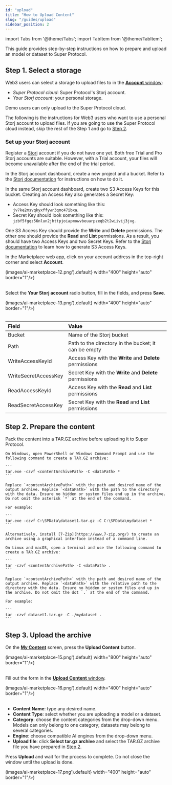 ```yaml
---
id: "upload"
title: "How to Upload Content"
slug: "/guides/upload"
sidebar_position: 2
---
```


import Tabs from '@theme/Tabs';
import TabItem from '@theme/TabItem';

This guide provides step-by-step instructions on how to prepare and upload an model or dataset to Super Protocol.

## Step 1. Select a storage

Web3 users can select a storage to upload files to in the [**Account** window](/marketplace/account/web3):

- _Super Protocol cloud_: Super Protocol's Storj account.
- _Your Storj account_: your personal storage.

Demo users can only upload to the Super Protocol cloud.

The following is the instructions for Web3 users who want to use a personal Storj account to upload files. If you are going to use the Super Protocol cloud instead, skip the rest of the Step 1 and go to [Step 2](/marketplace/guides/upload#step-2-prepare-the-content).

### Set up your Storj account

Register a [Storj](https://www.storj.io/) account if you do not have one yet. Both free Trial and Pro Storj accounts are suitable. However, with a Trial account, your files will become unavailable after the end of the trial period.

In the Storj account dashboard, create a new project and a bucket. Refer to the [Storj documentation](https://docs.storj.io/dcs/getting-started/quickstart-objectbrowser/) for instructions on how to do it.

In the same Storj account dashboard, create two S3 Access Keys for this bucket. Creating an Access Key also generates a Secret Key:

- Access Key should look something like this: `jv7ke2msvqkyxffywr3qmc47ibxa`.
- Secret Key should look something like this: `jzbf5fgqz56nlun2jhttpjoiapmowvbeuarpzeqb2t2wiivij3jvg`.

One S3 Access Key should provide the **Write** and **Delete** permissions. The other one should provide the **Read** and **List** permissions. As a result, you should have two Access Keys and two Secret Keys. Refer to the [Storj documentation](https://storj.dev/dcs/getting-started#generate-s3-compatible-credentials) to learn how to generate S3 Access Keys.

In the Marketplace web app, click on your account address in the top-right corner and select **Account**.

(images/ai-marketplace-12.png').default} width="400" height="auto" border="1"/>)
<br/>
<br/>

Select the **Your Storj account** radio button, fill in the fields, and press **Save**.

(images/ai-marketplace-13.png').default} width="400" height="auto" border="1"/>)
<br/>
<br/>

| **Field** | **Value** |
| :- | :- |
| Bucket | Name of the Storj bucket |
| Path | Path to the directory in the bucket; it can be empty |
| WriteAccessKeyId | Access Key with the **Write** and **Delete** permissions |
| WriteSecretAccessKey | Secret Key with the **Write** and **Delete** permissions |
| ReadAccessKeyId | Access Key with the **Read** and **List** permissions |
| ReadSecretAccessKey | Secret Key with the **Read** and **List** permissions |

## Step 2. Prepare the content

Pack the content into a TAR.GZ archive before uploading it to Super Protocol.

<Tabs>
  <TabItem value="windows" label="Windows" default>

    On Windows, open PowerShell or Windows Command Prompt and use the following command to create a TAR.GZ archive:

    ```
    tar.exe -czvf <contentArchivePath> -C <dataPath> *
    ```

    Replace `<contentArchivePath>` with the path and desired name of the output archive. Replace `<dataPath>` with the path to the directory with the data. Ensure no hidden or system files end up in the archive. Do not omit the asterisk `*` at the end of the command.

    For example:

    ```
    tar.exe -czvf C:\SPData\dataset1.tar.gz -C C:\SPData\mydataset *
    ```

    Alternatively, install [7-Zip](https://www.7-zip.org/) to create an archive using a graphical interface instead of a command line.

  </TabItem>
  <TabItem value="linux" label="Linux and macOS">

    On Linux and macOS, open a terminal and use the following command to create a TAR.GZ archive:

    ```
    tar -czvf <contentArchivePath> -C <dataPath> .
    ```

    Replace `<contentArchivePath>` with the path and desired name of the output archive. Replace `<dataPath>` with the relative path to the directory with the data. Ensure no hidden or system files end up in the archive. Do not omit the dot `.` at the end of the command.

    For example:

    ```
    tar -czvf dataset1.tar.gz -C ./mydataset .
    ```

  </TabItem>
</Tabs>

## Step 3. Upload the archive

On the [**My Content**](https://beta.marketplace.superprotocol.com/my-content) screen, press the **Upload Content** button.

(images/ai-marketplace-15.png').default} width="800" height="auto" border="1"/>)
<br/>
<br/>

Fill out the form in the [**Upload Content** window](/marketplace/my-content/my-files/upload-content).

(images/ai-marketplace-16.png').default} width="400" height="auto" border="1"/>)
<br/>
<br/>

- **Content Name**: type any desired name.
- **Content Type**: select whether you are uploading a model or a dataset.
- **Category**: choose the content categories from the drop-down menu. Models can only belong to one category; datasets may belong to several categories.
- **Engine**: choose compatible AI engines from the drop-down menu.
- **Upload file**: click **Select tar.gz archive** and select the TAR.GZ archive file you have prepared in [Step 2](/marketplace/guides/upload#step-2-prepare-the-content).

Press **Upload** and wait for the process to complete. Do not close the window until the upload is done.

(images/ai-marketplace-17.png').default} width="400" height="auto" border="1"/>)
<br/>